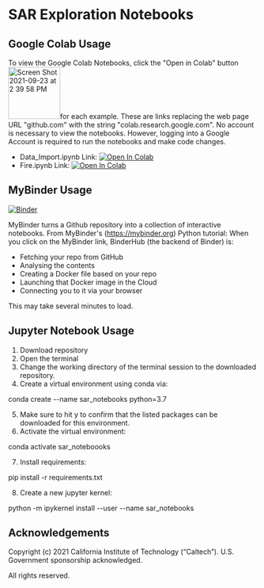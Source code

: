 # SAR Exploration Notebooks

## Google Colab Usage

To view the Google Colab Notebooks, click the "Open in Colab" button <img width="105" alt="Screen Shot 2021-09-23 at 2 39 58 PM" src="https://user-images.githubusercontent.com/69326547/134588404-d47e30d0-33dd-42bb-803d-2a6d2a965fb0.png">for each example. These are links replacing the web page URL "github.com" with the string "colab.research.google.com". No account is necessary to view the notebooks. However, logging into a Google Account is required to run the notebooks and make code changes.

* Data_Import.ipynb Link: [![Open In Colab](https://colab.research.google.com/assets/colab-badge.svg)](https://colab.research.google.com/github/anniepeacock/sar_notebooks/blob/master/SAR_Notebooks/Data_Import.ipynb)
* Fire.ipynb Link: [![Open In Colab](https://colab.research.google.com/assets/colab-badge.svg)](https://colab.research.google.com/github/anniepeacock/sar_notebooks/blob/master/SAR_Notebooks/Fire.ipynb)

## MyBinder Usage

[![Binder](https://mybinder.org/badge_logo.svg)](https://mybinder.org/v2/gh/anniepeacock/sar_notebooks/main)

MyBinder turns a Github repository into a collection of interactive notebooks. 
From MyBinder's (https://mybinder.org) Python tutorial:
When you click on the MyBinder link, BinderHub (the backend of Binder) is:
* Fetching your repo from GitHub
* Analysing the contents
* Creating a Docker file based on your repo
* Launching that Docker image in the Cloud
* Connecting you to it via your browser

This may take several minutes to load.

## Jupyter Notebook Usage 

1. Download repository
2. Open the terminal
3. Change the working directory of the terminal session to the downloaded repository.
4. Create a virtual environment using conda via:

conda create --name sar_notebooks python=3.7

5. Make sure to hit y to confirm that the listed packages can be downloaded for this environment.
6. Activate the virtual environment:

conda activate sar_noteboooks

7. Install requirements:

pip install -r requirements.txt

8. Create a new jupyter kernel:

python -m ipykernel install --user --name sar_notebooks

## Acknowledgements

Copyright  (c) 2021  California  Institute  of Technology (“Caltech”). U.S. Government sponsorship acknowledged. 

All  rights  reserved. 
